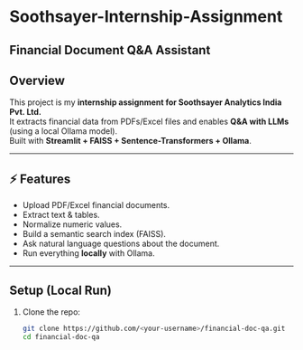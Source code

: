 # Soothsayer-Internship-Assignment

## Financial Document Q&A Assistant

## Overview
This project is my **internship assignment for Soothsayer Analytics India Pvt. Ltd.**  
It extracts financial data from PDFs/Excel files and enables **Q&A with LLMs** (using a local Ollama model).  
Built with **Streamlit + FAISS + Sentence-Transformers + Ollama**.

---

## ⚡ Features
- Upload PDF/Excel financial documents.
- Extract text & tables.
- Normalize numeric values.
- Build a semantic search index (FAISS).
- Ask natural language questions about the document.
- Run everything **locally** with Ollama.

---

## Setup (Local Run)

1. Clone the repo:
   ```bash
   git clone https://github.com/<your-username>/financial-doc-qa.git
   cd financial-doc-qa
